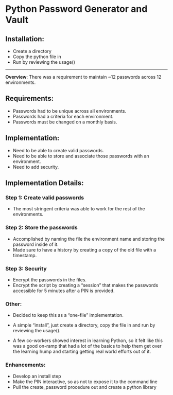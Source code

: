 # Python Password Generator and Vault

## Installation:
- Create a directory
- Copy the python file in 
- Run by reviewing the usage()

---
**Overview**: There was a requirement to maintain ~12 passwords across 12 environments.

## Requirements:
- Passwords had to be unique across all environments.
- Passwords had a criteria for each environment.
- Passwords must be changed on a monthly basis.

## Implementation:
- Need to be able to create valid passwords.
- Need to be able to store and associate those passwords with an environment.
- Need to add security.

## Implementation Details:

### Step 1: Create valid passwords
- The most stringent criteria was able to work for the rest of the environments.

### Step 2: Store the passwords
- Accomplished by naming the file the environment name and storing the password inside of it.
- Made sure to have a history by creating a copy of the old file with a timestamp.

### Step 3: Security
- Encrypt the passwords in the files.
- Encrypt the script by creating a “session” that makes the passwords accessible for 5 minutes after a PIN is provided.

### Other:

- Decided to keep this as a “one-file” implementation.
- A simple “install”, just create a directory, copy the file in and run by reviewing the usage().

- A few co-workers showed interest in learning Python, so it felt like this was a good on-ramp that had a lot of the basics to help them get over the learning hump and starting getting real world efforts out of it.

### Enhancements:
- Develop an install step
- Make the PIN interactive, so as not to expose it to the command line
- Pull the create_password procedure out and create a python library
